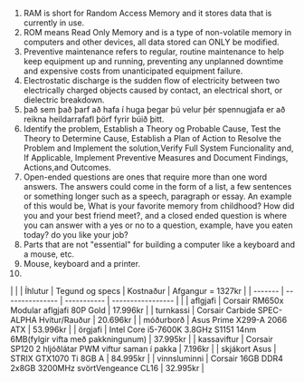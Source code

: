 1. RAM is short for Random Access Memory and it stores data that is currently in use.
2. ROM means Read Only Memory and is a type of non-volatile memory in computers and other devices, all data stored can ONLY be modified.
3. Preventive maintenance refers to regular, routine maintenance to help keep equipment up and running, preventing any unplanned downtime and expensive costs from unanticipated equipment failure.
4. Electrostatic discharge is the sudden flow of electricity between two electrically charged objects caused by contact, an electrical short, or dielectric breakdown.
5. það sem það þarf að hafa í huga þegar þú velur þér spennugjafa er að reikna heildarrafafl þörf fyrir búið þitt.
6. Identify the problem, Establish a Theory og Probable Cause, Test the Theory to Determine Cause, Establish a Plan of Action to Resolve the Problem and Implement the solution,Verify Full System Funcionality and, If Applicable, Implement Preventive Measures and Document Findings, Actions,and Outcomes.
7. Open-ended questions are ones that require more than one word answers. The answers could come in the form of a list, a few sentences or something longer such as a speech, paragraph or essay. An example of this would be, What is your favorite memory from childhood? How did you and your best friend meet?, and a closed ended question is where you can answer with a yes or no to a question, example, have you eaten today? do you like your job?
8. Parts that are not "essential" for building a computer like a keyboard and a mouse, etc.
9. Mouse, keyboard and a printer.
10.

|													  					      |
|   Íhlutur   |   Tegund og specs    |    Kostnaður   |   Afgangur = 1327kr   |
|   -------   |   ---------------   |   -----------   |   -----------------   |
|
|   aflgjafi   |   Corsair RM650x Modular aflgjafi 80P Gold   |   17.996kr   |
|   turnkassi   |   Corsair Carbide SPEC-ALPHA Hvítur/Rauður   |   20.696kr   |
|   móðurborð   |   Asus Prime X299-A 2066 ATX   |   53.996kr   |
|   örgjafi   |   Intel Core i5-7600K 3.8GHz S1151 14nm 6MB(fylgir vifta með pakkningunum)   |   37.995kr   |
|   kassaviftur   |   Corsair SP120 2 hljóðlátar PWM viftur saman í pakka   |   7.196kr   |
|   skjákort Asus   |   STRIX GTX1070 Ti 8GB A   |   84.995kr   |
|   vinnsluminni   |   Corsair 16GB DDR4 2x8GB 3200MHz svörtVengeance CL16   |   32.995kr   |